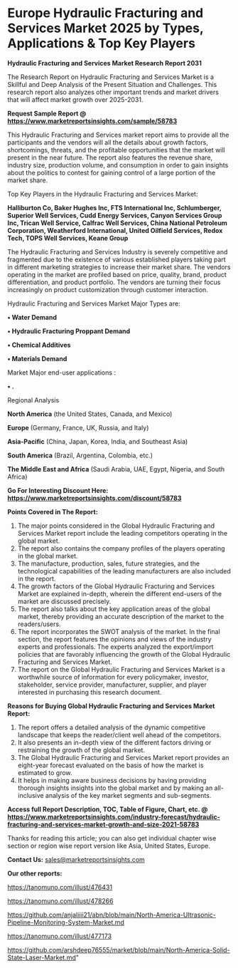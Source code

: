 # Europe Hydraulic Fracturing and Services Market 2025 by Types, Applications & Top Key Players

<strong>Hydraulic Fracturing and Services Market Research Report 2031</strong>

The Research Report on Hydraulic Fracturing and Services Market is a Skillful and Deep Analysis of the Present Situation and Challenges. This research report also analyzes other important trends and market drivers that will affect market growth over 2025-2031.

<strong>Request Sample Report @ <a href=https://www.marketreportsinsights.com/sample/58783>https://www.marketreportsinsights.com/sample/58783</a></strong>

This Hydraulic Fracturing and Services market report aims to provide all the participants and the vendors will all the details about growth factors, shortcomings, threats, and the profitable opportunities that the market will present in the near future. The report also features the revenue share, industry size, production volume, and consumption in order to gain insights about the politics to contest for gaining control of a large portion of the market share.

Top Key Players in the Hydraulic Fracturing and Services Market:

<strong>Halliburton Co, Baker Hughes Inc, FTS International Inc, Schlumberger, Superior Well Services, Cudd Energy Services, Canyon Services Group Inc, Trican Well Service, Calfrac Well Services, China National Petroleum Corporation, Weatherford International, United Oilfield Services, Redox Tech, TOPS Well Services, Keane Group</strong>

The Hydraulic Fracturing and Services Industry is severely competitive and fragmented due to the existence of various established players taking part in different marketing strategies to increase their market share. The vendors operating in the market are profiled based on price, quality, brand, product differentiation, and product portfolio. The vendors are turning their focus increasingly on product customization through customer interaction.

Hydraulic Fracturing and Services Market Major Types are:

<strong>• Water Demand

• Hydraulic Fracturing Proppant Demand

• Chemical Additives

• Materials Demand</strong>

Market Major end-user applications :

<strong>• .</strong>

Regional Analysis

</u><strong><b>North America</b></strong> (the United States, Canada, and Mexico)

<strong><b>Europe </b></strong>(Germany, France, UK, Russia, and Italy)

<strong><b>Asia-Pacific</b></strong> (China, Japan, Korea, India, and Southeast Asia)

<strong><b>South America</b></strong> (Brazil, Argentina, Colombia, etc.)

<strong><b>The Middle East and Africa</b></strong> (Saudi Arabia, UAE, Egypt, Nigeria, and South Africa)

<strong>Go For Interesting Discount Here: <a href=https://www.marketreportsinsights.com/discount/58783>https://www.marketreportsinsights.com/discount/58783</a></strong>

<strong>Points Covered in The Report:</strong>
<ol>
  <li>The major points considered in the Global Hydraulic Fracturing and Services Market report include the leading competitors operating in the global market.</li>
  <li>The report also contains the company profiles of the players operating in the global market.</li>
  <li>The manufacture, production, sales, future strategies, and the technological capabilities of the leading manufacturers are also included in the report.</li>
  <li>The growth factors of the Global Hydraulic Fracturing and Services Market are explained in-depth, wherein the different end-users of the market are discussed precisely.</li>
  <li>The report also talks about the key application areas of the global market, thereby providing an accurate description of the market to the readers/users.</li>
  <li>The report incorporates the SWOT analysis of the market. In the final section, the report features the opinions and views of the industry experts and professionals. The experts analyzed the export/import policies that are favorably influencing the growth of the Global Hydraulic Fracturing and Services Market.</li>
  <li>The report on the Global Hydraulic Fracturing and Services Market is a worthwhile source of information for every policymaker, investor, stakeholder, service provider, manufacturer, supplier, and player interested in purchasing this research document.</li>
</ol>
<strong>Reasons for Buying Global Hydraulic Fracturing and Services Market Report:</strong>

<ol>
  <li>The report offers a detailed analysis of the dynamic competitive landscape that keeps the reader/client well ahead of the competitors.</li>
  <li>It also presents an in-depth view of the different factors driving or restraining the growth of the global market.</li>
  <li>The Global Hydraulic Fracturing and Services Market report provides an eight-year forecast evaluated on the basis of how the market is estimated to grow.</li>
  <li>It helps in making aware business decisions by having providing thorough insights insights into the global market and by making an all-inclusive analysis of the key market segments and sub-segments.</li>
</ol>
<strong>Access full Report Description, TOC, Table of Figure, Chart, etc. @ <a href=https://www.marketreportsinsights.com/industry-forecast/hydraulic-fracturing-and-services-market-growth-and-size-2021-58783>https://www.marketreportsinsights.com/industry-forecast/hydraulic-fracturing-and-services-market-growth-and-size-2021-58783</a></strong>


Thanks for reading this article; you can also get individual chapter wise section or region wise report version like Asia, United States, Europe.

<strong>Contact Us:</strong>
sales@marketreportsinsights.com

<strong>Our other reports:</strong>

<a href=https://tanomuno.com/illust/476431>https://tanomuno.com/illust/476431</a>

<a href=https://tanomuno.com/illust/478266>https://tanomuno.com/illust/478266</a>

<a href=https://github.com/anjaliiii21/abn/blob/main/North-America-Ultrasonic-Pipeline-Monitoring-System-Market.md>https://github.com/anjaliiii21/abn/blob/main/North-America-Ultrasonic-Pipeline-Monitoring-System-Market.md</a>

<a href=https://tanomuno.com/illust/477173>https://tanomuno.com/illust/477173</a>

<a href=https://github.com/arshdeep76555/market/blob/main/North-America-Solid-State-Laser-Market.md>https://github.com/arshdeep76555/market/blob/main/North-America-Solid-State-Laser-Market.md</a>"
